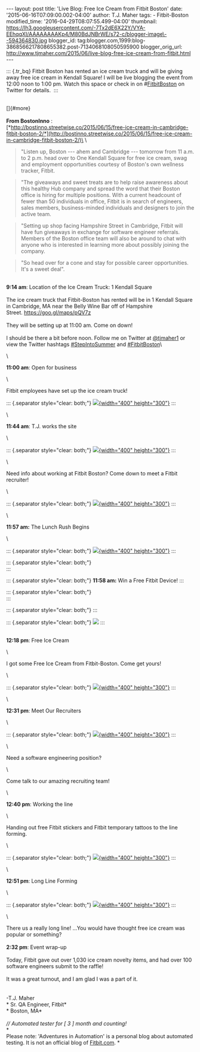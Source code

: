 \-\-- layout: post title: \'Live Blog: Free Ice Cream from Fitbit
Boston\' date: \'2015-06-16T07:09:00.002-04:00\' author: T.J. Maher
tags: - Fitbit-Boston modified\_time: \'2016-04-29T08:07:55.499-04:00\'
thumbnail:
https://lh3.googleusercontent.com/-7Tx2dE6X22Y/VYA-EEhqqXI/AAAAAAAAKp4/M80BdJNBrWE/s72-c/blogger-image\--594364830.jpg
blogger\_id:
tag:blogger.com,1999:blog-3868566217808655382.post-7134068108050595900
blogger\_orig\_url:
http://www.tjmaher.com/2015/06/live-blog-free-ice-cream-from-fitbit.html
\-\--

::: {.tr_bq}
Fitbit Boston has rented an ice cream truck and will be giving away free
ice cream in Kendall Square! I will be live blogging the event from
12:00 noon to 1:00 pm. Watch this space or check in on
\#[FitbitBoston](https://twitter.com/search?q=fitbitboston) on Twitter
for details. 
:::

\
[]{#more}\
\
**From BostonInno** :\
[*http://bostinno.streetwise.co/2015/06/15/free-ice-cream-in-cambridge-fitbit-boston-2/*](http://bostinno.streetwise.co/2015/06/15/free-ice-cream-in-cambridge-fitbit-boston-2/)\
\

> \"Listen up, Boston --- ahem and Cambridge --- tomorrow from 11 a.m.
> to 2 p.m. head over to One Kendall Square for free ice cream, swag and
> employment opportunities courtesy of Boston\'s own wellness tracker,
> Fitbit. 

> \"The giveaways and sweet treats are to help raise awareness about
> this healthy Hub company and spread the word that their Boston office
> is hiring for multiple positions. With a current headcount of fewer
> than 50 individuals in office, Fitbit is in search of engineers, sales
> members, business-minded individuals and designers to join the active
> team. 

> \"Setting up shop facing Hampshire Street in Cambridge, Fitbit will
> have fun giveaways in exchange for software engineer referrals.
> Members of the Boston office team will also be around to chat with
> anyone who is interested in learning more about possibly joining the
> company. 

> \"So head over for a cone and stay for possible career opportunities.
> It\'s a sweet deal\".

\
**9:14 am**: Location of the Ice Cream Truck: 1 Kendall Square\
\
The ice cream truck that Fitbit-Boston has rented will be in 1 Kendall
Square in Cambridge, MA near the Belly Wine Bar off of Hampshire
Street. <https://goo.gl/maps/pQV7z>\
\
They will be setting up at 11:00 am. Come on down!\
\
I should be there a bit before noon. Follow me on Twitter
at [\@tjmaher1](https://twitter.com/tjmaher1) or view the Twitter
hashtags [\#StepIntoSummer](https://twitter.com/hashtag/stepintosummer)
and [\#FitbitBoston](https://twitter.com/hashtag/FitBitBoston)\

<div>

\

</div>

<div>

**11:00 am**: Open for business

</div>

<div>

\

</div>

<div>

Fitbit employees have set up the ice cream truck!

</div>

<div>

::: {.separator style="clear: both;"}
[![](https://lh3.googleusercontent.com/-7Tx2dE6X22Y/VYA-EEhqqXI/AAAAAAAAKp4/M80BdJNBrWE/s400/blogger-image--594364830.jpg){width="400"
height="300"}](https://lh3.googleusercontent.com/-7Tx2dE6X22Y/VYA-EEhqqXI/AAAAAAAAKp4/M80BdJNBrWE/s640/blogger-image--594364830.jpg)
:::

\

</div>

<div>

**11:44 am**: T.J. works the site

</div>

<div>

\

</div>

<div>

::: {.separator style="clear: both;"}
[![](https://lh3.googleusercontent.com/-KQltaqVxVvo/VYBE-y7VRYI/AAAAAAAAKqM/k0kd3s1OT0s/s400/blogger-image-67542682.jpg){width="400"
height="300"}](https://lh3.googleusercontent.com/-KQltaqVxVvo/VYBE-y7VRYI/AAAAAAAAKqM/k0kd3s1OT0s/s640/blogger-image-67542682.jpg)
:::

\

</div>

<div>

Need info about working at Fitbit Boston? Come down to meet a Fitbit
recruiter!

</div>

<div>

\

</div>

<div>

::: {.separator style="clear: both;"}
[![](https://lh3.googleusercontent.com/--Z9mmkXYUFo/VYBE_UY0heI/AAAAAAAAKqU/CRQ9ZJPor-s/s400/blogger-image--1897848502.jpg){width="400"
height="300"}](https://lh3.googleusercontent.com/--Z9mmkXYUFo/VYBE_UY0heI/AAAAAAAAKqU/CRQ9ZJPor-s/s640/blogger-image--1897848502.jpg)
:::

\

</div>

<div>

**11:57 am:** The Lunch Rush Begins

</div>

<div>

\

</div>

<div>

::: {.separator style="clear: both;"}
[![](https://lh3.googleusercontent.com/-eJ6tItYUjlQ/VYBH1XmFy9I/AAAAAAAAKqs/34GvUqf78Jw/s400/blogger-image-1154766477.jpg){width="400"
height="300"}](https://lh3.googleusercontent.com/-eJ6tItYUjlQ/VYBH1XmFy9I/AAAAAAAAKqs/34GvUqf78Jw/s640/blogger-image-1154766477.jpg)
:::

::: {.separator style="clear: both;"}
\
:::

::: {.separator style="clear: both;"}
**11:58 am:** Win a Free Fitbit Device!
:::

::: {.separator style="clear: both;"}
\
:::

::: {.separator style="clear: both;"}
:::

::: {.separator style="clear: both;"}
[![](https://lh3.googleusercontent.com/-2iMCo5ek-4k/VYBH0TpLVNI/AAAAAAAAKqk/oGpR3vl2Bzo/s640/blogger-image-1940652717.jpg)](https://lh3.googleusercontent.com/-2iMCo5ek-4k/VYBH0TpLVNI/AAAAAAAAKqk/oGpR3vl2Bzo/s640/blogger-image-1940652717.jpg)
:::

\
**12:18 pm**: Free Ice Cream

</div>

<div>

\

</div>

<div>

I got some Free Ice Cream from Fitbit-Boston. Come get yours! 

</div>

<div>

\

</div>

<div>

::: {.separator style="clear: both;"}
[![](https://lh3.googleusercontent.com/-zfShjmdZ2vU/VYBMvHpQZOI/AAAAAAAAKrA/t4P7Mt7tlFI/s400/blogger-image--1060462171.jpg){width="400"
height="300"}](https://lh3.googleusercontent.com/-zfShjmdZ2vU/VYBMvHpQZOI/AAAAAAAAKrA/t4P7Mt7tlFI/s640/blogger-image--1060462171.jpg)
:::

\

</div>

<div>

**12:31 pm**: Meet Our Recruiters

</div>

<div>

\

</div>

<div>

::: {.separator style="clear: both;"}
[![](https://lh3.googleusercontent.com/-QsMvYwfGFFg/VYBP9_BxklI/AAAAAAAAKrQ/DYU7JaRuqSE/s400/blogger-image-54504919.jpg){width="400"
height="300"}](https://lh3.googleusercontent.com/-QsMvYwfGFFg/VYBP9_BxklI/AAAAAAAAKrQ/DYU7JaRuqSE/s640/blogger-image-54504919.jpg)
:::

\

</div>

<div>

Need a software engineering position?

</div>

<div>

\

</div>

<div>

Come talk to our amazing recruiting team!

</div>

<div>

\

</div>

<div>

**12:40 pm**: Working the line

</div>

<div>

\

</div>

<div>

Handing out free Fitbit stickers and Fitbit temporary tattoos to the
line forming. 

</div>

<div>

\

</div>

<div>

::: {.separator style="clear: both;"}
[![](https://lh3.googleusercontent.com/-qZK4GkgGu6Y/VYBR2D3-wJI/AAAAAAAAKrc/k1VZXRpiQoQ/s400/blogger-image--1092227343.jpg){width="400"
height="300"}](https://lh3.googleusercontent.com/-qZK4GkgGu6Y/VYBR2D3-wJI/AAAAAAAAKrc/k1VZXRpiQoQ/s640/blogger-image--1092227343.jpg)
:::

\

</div>

<div>

**12:51 pm**: Long Line Forming

</div>

<div>

\

</div>

<div>

::: {.separator style="clear: both;"}
[![](https://lh3.googleusercontent.com/-aNphOMNNHHU/VYBUe4X6UnI/AAAAAAAAKrw/IYcx8Nt89ck/s400/blogger-image--1598721935.jpg){width="400"
height="300"}](https://lh3.googleusercontent.com/-aNphOMNNHHU/VYBUe4X6UnI/AAAAAAAAKrw/IYcx8Nt89ck/s640/blogger-image--1598721935.jpg)
:::

\

</div>

<div>

There us a really long line! \...You would have thought free ice cream
was popular or something?\
\
**2:32 pm**: Event wrap-up\
\
Today, Fitbit gave out over 1,030 ice cream novelty items, and had over
100 software engineers submit to the raffle!\
\
It was a great turnout, and I am glad I was a part of it.\
\
\
-T.J. Maher\
* Sr. QA Engineer, Fitbit*\
* Boston, MA*\
*\
// Automated tester for \[ 3 \] month and counting!*\
*\
Please note: \'Adventures in Automation\' is a personal blog about
automated testing. It is not an official blog
of [Fitbit.com](http://www.fitbit.com/). *

</div>
